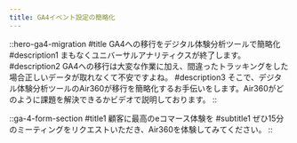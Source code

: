 ```yaml
---
title: GA4イベント設定の簡略化
---
```


::hero-ga4-migration
#title
GA4への移行をデジタル体験分析ツールで簡略化
#description1
まもなくユニバーサルアナリティクスが終了します。
#description2
GA4への移行は大変な作業に加え、間違ったトラッキングをした場合正しいデータが取れなくて不安ですよね。
#description3
そこで、デジタル体験分析ツールのAir360が移行を簡略化するお手伝いをします。Air360がどのように課題を解決できるかビデオで説明しております。
::

::ga-4-form-section
#title1
顧客に最高のeコマース体験を
#subtitle1
ぜひ15分のミーティングをリクエストいただき、Air360を体験してみてください。
::